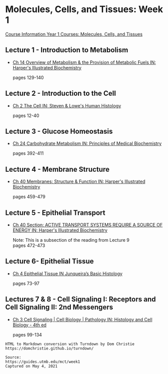 # Molecules, Cells, and Tissues: Week 1

[Course Information Year 1 Courses: Molecules, Cells, and Tissues](/usmle/mct/course-information.md)

## Lecture 1 - Introduction to Metabolism

*   [Ch 14 Overview of Metabolism & the Provision of Metabolic Fuels IN: Harper's Illustrated Biochemistry](http://libux.utmb.edu/login?url=https://accessmedicine.mhmedical.com/content.aspx?bookid=2386&sectionid=187832197)
    
    pages 129-140
    

## Lecture 2 - Introduction to the Cell

*   [Ch 2 The Cell IN: Steven & Lowe's Human Histology](http://libux.utmb.edu/login?url=https://www.clinicalkey.com/#!/content/book/3-s2.0-B9780323612791000028)
    
    pages 12-40
    

## Lecture 3 - Glucose Homeostasis

*   [Ch 24 Carbohydrate Metabolism IN: Principles of Medical Biochemistry](http://libux.utmb.edu/login?url=https://www.clinicalkey.com/#!/content/book/3-s2.0-B9780323296168000244)
    
    pages 392-411
    

## Lecture 4 - Membrane Structure

*   [Ch 40 Membranes: Structure & Function IN: Harper's Illustrated Biochemistry](http://libux.utmb.edu/login?url=https://accessmedicine.mhmedical.com/content.aspx?bookid=1366&sectionid=73245687)
    
    pages 459-479
    

## Lecture 5 - Epithelial Transport

*   [Ch 40 Section: ACTIVE TRANSPORT SYSTEMS REQUIRE A SOURCE OF ENERGY IN: Harper's Illustrated Biochemistry](http://libux.utmb.edu/login?url=https://accessmedicine.mhmedical.com/content.aspx?bookid=1366&sectionid=73245687#1106058997)
    
    Note: This is a subsection of the reading from Lecture 9  
    pages 472-473
    

## Lecture 6- Epithelial Tissue

*   [Ch 4 Epithelial Tissue IN Junqueira’s Basic Histology](http://libux.utmb.edu/login?url=https://accessmedicine.mhmedical.com/content.aspx?bookid=2430&sectionid=190276741)
    
    pages 73-97
    

## Lectures 7 & 8 - Cell Signaling I: Receptors and Cell Signaling II: 2nd Messengers

*   [Ch 3 Cell Signaling | Cell Biology | Pathology IN: Histology and Cell Biology - 4th ed](http://libux.utmb.edu/login?url=https://www.clinicalkey.com/#!/content/book/3-s2.0-B9780323673211500079)
    
    pages 99-134

```
HTML to Markdown conversion with Turndown by Dom Christie
https://domchristie.github.io/turndown/

Source:
https://guides.utmb.edu/mct/week1
Captured on May 4, 2021
```
